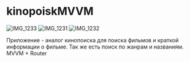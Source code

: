 # kinopoiskMVVM
![IMG_1233](https://github.com/user-attachments/assets/993bd26c-58c8-4d63-812c-1ebd391d200c)
![IMG_1231](https://github.com/user-attachments/assets/598bcbb7-22e0-4aa5-88fa-669dd3363d17)
![IMG_1232](https://github.com/user-attachments/assets/8688320a-a0c6-4d8b-9c67-61c009839553)

Приложение - аналог кинопоиска для поиска фильмов и краткой информации о фильме. Так же есть поиск по жанрам и названиям.
MVVM + Router 
